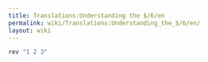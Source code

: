 ```yaml
---
title: Translations:Understanding the $/6/en
permalink: wiki/Translations:Understanding_the_$/6/en/
layout: wiki
---
```


``` Haskell
rev "1 2 3"
```

